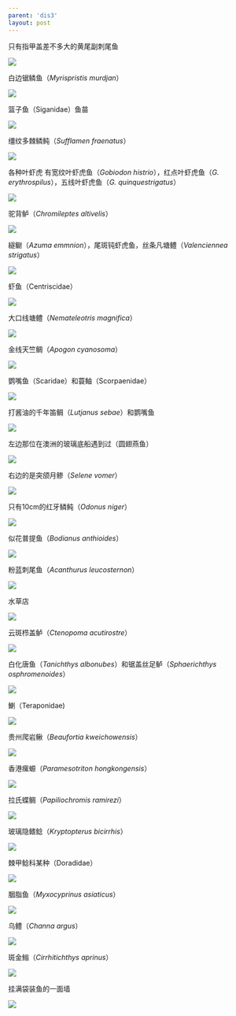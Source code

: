 ```yaml
---
parent: 'dis3'
layout: post
---
```

只有指甲盖差不多大的黄尾副刺尾鱼

<img class='disc' src='https://i.postimg.cc/V6RVMqn2/469.jpg'>

白边锯鳞鱼（<i>Myrispristis murdjan</i>）

<img class='disc' src='https://i.postimg.cc/j2333R8X/470.jpg'>

篮子鱼（Siganidae）鱼苗

<img class='disc' src='https://i.postimg.cc/G3Xfmjcy/471.jpg'>

缰纹多棘鳞鲀（<i>Sufflamen fraenatus</i>）

<img class='disc' src='https://i.postimg.cc/L6hbYZX0/472.jpg'>

各种叶虾虎 有宽纹叶虾虎鱼（<i>Gobiodon histrio</i>），红点叶虾虎鱼（<i>G. erythrospilus</i>），五线叶虾虎鱼（<i>G. quinquestrigatus</i>）

<img class='disc' src='https://i.postimg.cc/FsqnjskF/473.jpg'>

驼背鲈（<i>Chromileptes altivelis</i>）

<img class='disc' src='https://i.postimg.cc/nhDSTbq4/474.jpg'>

繸鳚（<i>Azuma emmnion</i>），尾斑钝虾虎鱼，丝条凡塘鳢（<i>Valenciennea strigatus</i>）

<img class='disc' src='https://i.postimg.cc/HL1ZhZtf/475.jpg'>

虾鱼（Centriscidae）

<img class='disc' src='https://i.postimg.cc/4dJ8JYqP/476.jpg'>

大口线塘鳢（<i>Nemateleotris magnifica</i>）

<img class='disc' src='https://i.postimg.cc/tgdSQ3S7/477.jpg'>

金线天竺鲷（<i>Apogon cyanosoma</i>）

<img class='disc' src='https://i.postimg.cc/V6DK5Yc8/478.jpg'>

鹦嘴鱼（Scaridae）和蓑鲉（Scorpaenidae）

<img class='disc' src='https://i.postimg.cc/MHLtbdT3/479.jpg'>

打酱油的千年笛鲷（<i>Lutjanus sebae</i>）和鹦嘴鱼

<img class='disc' src='https://i.postimg.cc/j22Z7GsJ/480.jpg'>

左边那位在澳洲的玻璃底船遇到过（圆翅燕鱼）

<img class='disc' src='https://i.postimg.cc/1R7WQ5H0/481.jpg'>

右边的是突颌月鲹（<i>Selene vomer</i>）

<img class='disc' src='https://i.postimg.cc/VLSKLQGx/482.jpg'>

只有10cm的红牙鳞鲀（<i>Odonus niger</i>）

<img class='disc' src='https://i.postimg.cc/qvyQycdQ/483.jpg'>

似花普提鱼（<i>Bodianus anthioides</i>）

<img class='disc' src='https://i.postimg.cc/L6rNJCGn/484.jpg'>

粉蓝刺尾鱼（<i>Acanthurus leucosternon</i>）

<img class='disc' src='https://i.postimg.cc/LsSDTq9S/485.jpg'>

水草店

<img class='disc' src='https://i.postimg.cc/0NCfH8jw/486.jpg'>

云斑栉盖鲈（<i>Ctenopoma acutirostre</i>）

<img class='disc' src='https://i.postimg.cc/NMJxBp1G/487.jpg'>

白化唐鱼（<i>Tanichthys albonubes</i>）和锯盖丝足鲈（<i>Sphaerichthys osphromenoides</i>）

<img class='disc' src='https://i.postimg.cc/W3b7BQqf/488.jpg'>

鯻（Teraponidae)

<img class='disc' src='https://i.postimg.cc/L5J3XLTt/489.jpg'>

贵州爬岩鳅（<i>Beaufortia kweichowensis</i>）

<img class='disc' src='https://i.postimg.cc/0jhdJjWL/490.jpg'>

香港瘰螈（<i>Paramesotriton hongkongensis</i>）

<img class='disc' src='https://i.postimg.cc/NGnxnCsp/491.jpg'>

拉氏蝶鲷（<i>Papiliochromis ramirezi</i>）

<img class='disc' src='https://i.postimg.cc/kXtyPND9/492.jpg'>

玻璃隐鳍鲶（<i>Kryptopterus bicirrhis</i>）

<img class='disc' src='https://i.postimg.cc/0yR0k6JS/493.jpg'>

棘甲鲶科某种（Doradidae）

<img class='disc' src='https://i.postimg.cc/Hkw4VpQh/494.jpg'>

胭脂鱼（<i>Myxocyprinus asiaticus</i>）

<img class='disc' src='https://i.postimg.cc/Dz7QGt6y/495.jpg'>

乌鳢（<i>Channa argus</i>）

<img class='disc' src='https://i.postimg.cc/Lsvt3NQk/496.jpg'>

斑金䱵（<i>Cirrhitichthys aprinus</i>）

<img class='disc' src='https://i.postimg.cc/9MMG8Zs6/497.jpg'>

挂满袋装鱼的一面墙

<img class='disc' src='https://i.postimg.cc/MTF1hXSv/498.jpg'>
